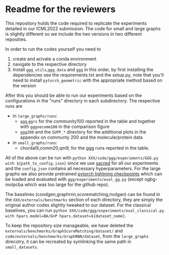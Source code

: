 # Readme for the reviewers

This repository holds the code required to replicate the experiments detailed in our ICML2022 submission. The code for small and large graphs is slightly different so we include the two versions in two different reposities.

In order to run the codes yourself you need to

1. create and acivate a conda environment
2. navigate to the respective directory
3. Install `ggg_utils`,`ggg_data` and `ggg` in this order, by first installing the dependencies see the requirements.txt and the setup.py, note that you'll need to install `pytorch_geometric` with the appropriate method based on the version

After this you should be able to run our experiments based on the configurations in the "runs" directory in each subdirectory.
The respective runs are
- in `large_graphs/runs`:
  - `ggg`,`ggrs` for the community100 reported in the table and together with `gggnecomm100` in the comparison figure
  - `ggg200` and the `SUPP_*`  directory for the additional plots in the appendix on communty 200 and the molecule/protein data
- in `small_graphs/runs`:
  - chordal9,comm20,qm9, for the ggg runs reported in the table.

All of the above can be run with `python XXX/code/ggg/experiments/GGG.py with ${path_to_config.json}` since we use [sacred](https://pypi.org/project/sacred/) for all our experiments and the `config.json` contains all necessary hyperparameters. For the large graphs we also provide pretrained [pytorch lightning checkpoints](https://pytorchlightning.ai/) which can be loaded and evaluated with `ggg/experiments/eval_gg.py` (except ogbg-molpcba which was too large for the github repo).


The baselines (condgen,graphrnn,scorematching,molgan) can be found in the `XXX/externals/benchmarks` section of each directory, they are simply the original author codes slightly tweaked to our dataset.
For the classical baselines, you can run `python XXX/code/ggg/experiments/eval_classical.py with hpars.model=BA/GnP hpars.dataset=${dataset_name}`.

To keep the repository size manageable, we have deleted the `externals/benchmarks/GraphScoreMatching/dataset/` and `code/externals/benchmarks/GraphRNN/dataset`, from the `large_graphs` direcotry, it can be recreated by symlinking the same path in `small_datasets`.
